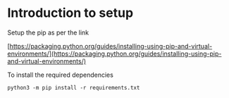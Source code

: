 # Introduction to setup

Setup the pip as per the link

[https://packaging.python.org/guides/installing-using-pip-and-virtual-environments/](https://packaging.python.org/guides/installing-using-pip-and-virtual-environments/)


To install the required dependencies

```
python3 -m pip install -r requirements.txt
```
